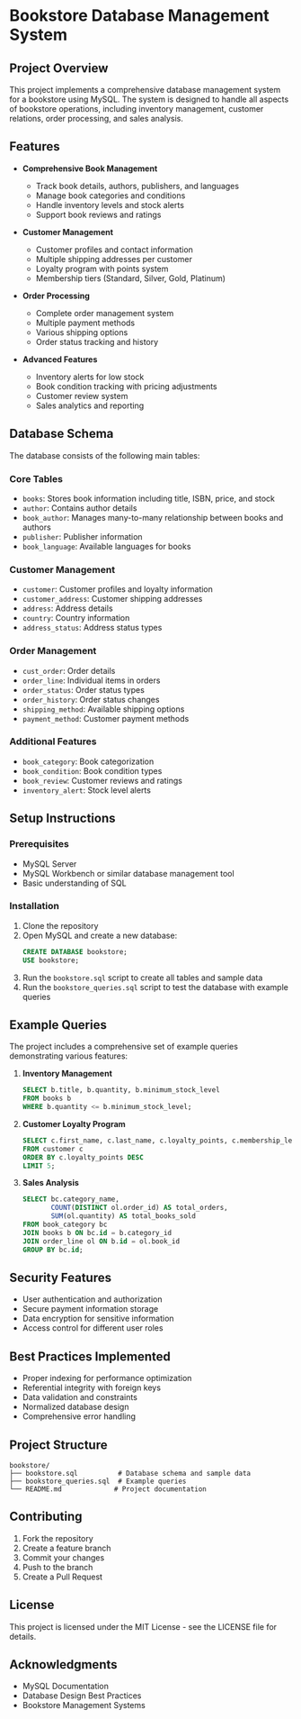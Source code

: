 # Bookstore Database Management System

## Project Overview
This project implements a comprehensive database management system for a bookstore using MySQL. The system is designed to handle all aspects of bookstore operations, including inventory management, customer relations, order processing, and sales analysis.

## Features
- **Comprehensive Book Management**
  - Track book details, authors, publishers, and languages
  - Manage book categories and conditions
  - Handle inventory levels and stock alerts
  - Support book reviews and ratings

- **Customer Management**
  - Customer profiles and contact information
  - Multiple shipping addresses per customer
  - Loyalty program with points system
  - Membership tiers (Standard, Silver, Gold, Platinum)

- **Order Processing**
  - Complete order management system
  - Multiple payment methods
  - Various shipping options
  - Order status tracking and history

- **Advanced Features**
  - Inventory alerts for low stock
  - Book condition tracking with pricing adjustments
  - Customer review system
  - Sales analytics and reporting

## Database Schema
The database consists of the following main tables:

### Core Tables
- `books`: Stores book information including title, ISBN, price, and stock
- `author`: Contains author details
- `book_author`: Manages many-to-many relationship between books and authors
- `publisher`: Publisher information
- `book_language`: Available languages for books

### Customer Management
- `customer`: Customer profiles and loyalty information
- `customer_address`: Customer shipping addresses
- `address`: Address details
- `country`: Country information
- `address_status`: Address status types

### Order Management
- `cust_order`: Order details
- `order_line`: Individual items in orders
- `order_status`: Order status types
- `order_history`: Order status changes
- `shipping_method`: Available shipping options
- `payment_method`: Customer payment methods

### Additional Features
- `book_category`: Book categorization
- `book_condition`: Book condition types
- `book_review`: Customer reviews and ratings
- `inventory_alert`: Stock level alerts

## Setup Instructions

### Prerequisites
- MySQL Server
- MySQL Workbench or similar database management tool
- Basic understanding of SQL

### Installation
1. Clone the repository
2. Open MySQL and create a new database:
   ```sql
   CREATE DATABASE bookstore;
   USE bookstore;
   ```
3. Run the `bookstore.sql` script to create all tables and sample data
4. Run the `bookstore_queries.sql` script to test the database with example queries

## Example Queries
The project includes a comprehensive set of example queries demonstrating various features:

1. **Inventory Management**
   ```sql
   SELECT b.title, b.quantity, b.minimum_stock_level
   FROM books b
   WHERE b.quantity <= b.minimum_stock_level;
   ```

2. **Customer Loyalty Program**
   ```sql
   SELECT c.first_name, c.last_name, c.loyalty_points, c.membership_level
   FROM customer c
   ORDER BY c.loyalty_points DESC
   LIMIT 5;
   ```

3. **Sales Analysis**
   ```sql
   SELECT bc.category_name,
          COUNT(DISTINCT ol.order_id) AS total_orders,
          SUM(ol.quantity) AS total_books_sold
   FROM book_category bc
   JOIN books b ON bc.id = b.category_id
   JOIN order_line ol ON b.id = ol.book_id
   GROUP BY bc.id;
   ```

## Security Features
- User authentication and authorization
- Secure payment information storage
- Data encryption for sensitive information
- Access control for different user roles

## Best Practices Implemented
- Proper indexing for performance optimization
- Referential integrity with foreign keys
- Data validation and constraints
- Normalized database design
- Comprehensive error handling

## Project Structure
```
bookstore/
├── bookstore.sql          # Database schema and sample data
├── bookstore_queries.sql  # Example queries
└── README.md             # Project documentation
```

## Contributing
1. Fork the repository
2. Create a feature branch
3. Commit your changes
4. Push to the branch
5. Create a Pull Request

## License
This project is licensed under the MIT License - see the LICENSE file for details.

## Acknowledgments
- MySQL Documentation
- Database Design Best Practices
- Bookstore Management Systems

